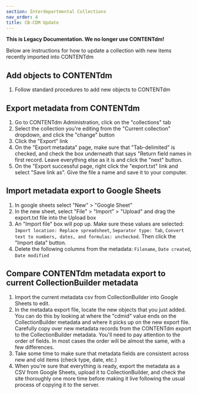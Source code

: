 ```yaml
---
section: Interdepartmental Collections
nav_order: 4
title: CB-CDM Update
---
```


**This is Legacy Documentation. We no longer use CONTENTdm!**

Below are instructions for how to update a collection with new items recently imported into CONTENTdm

## Add objects to CONTENTdm

1. Follow standard procedures to add new objects to CONTENTdm

## Export metadata from CONTENTdm

1. Go to CONTENTdm Administration, click on the "collections" tab
2. Select the collection you're editing from the "Current collection" dropdown, and click the "change" button
3. Click the "Export" link
4. On the "Export metadata" page, make sure that "Tab-delimited" is checked, and check the box underneath that says "Return field names in first record. Leave everything else as it is and click the "next" button.
5. On the "Export successful page, right click the "export.txt" link and select "Save link as". Give the file a name and save it to your computer.

## Import metadata export to Google Sheets

1. In google sheets select "New" > "Google Sheet"
2. In the new sheet, select "File" > "Import" > "Upload" and drag the export.txt file into the Upload box
3. An "Import file" box will pop up. Make sure these values are selected: `Import location: Replace spreadsheet`, `Separator type: Tab`, `Convert text to numbers, dates, and formulas: unchecked`. Then click the "Import data" button.
4. Delete the following columns from the metadata: `Filename`, `Date created`, `Date modified`

## Compare CONTENTdm metadata export to current CollectionBuilder metadata

1. Import the current metadata csv from CollectionBuilder into Google Sheets to edit.
2. In the metadata export file, locate the new objects that you just added. You can do this by looking at where the "cdmid" value ends on the CollectionBuilder metadata and where it picks up on the new export file. Carefully copy over new metadata records from the CONTENTdm export to the CollectionBuilder metadata. You'll need to pay attention to the order of fields. In most cases the order will be almost the same, with a few differences.
3. Take some time to make sure that metadata fields are consistent across new and old items (check type, date, etc.)
4. When you're sure that everything is ready, export the metadata as a CSV from Google Sheets, upload it to CollectionBuilder, and check the site thoroughly one more time before making it live following the usual process of copying it to the server.